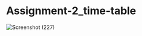# Assignment-2_time-table

![Screenshot (227)](https://github.com/deep015/Assignment-2_time-table/assets/141108694/6f19a96a-8c5c-4bfe-8556-3c6f2559385b)
